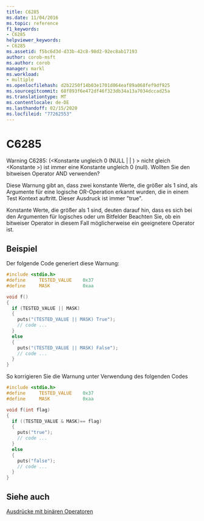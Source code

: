 ```yaml
---
title: C6285
ms.date: 11/04/2016
ms.topic: reference
f1_keywords:
- C6285
helpviewer_keywords:
- C6285
ms.assetid: f5bc6d3d-d33b-42c8-98d2-92ec8ab17193
author: corob-msft
ms.author: corob
manager: markl
ms.workload:
- multiple
ms.openlocfilehash: d2b2250f14b03e1701d064eaf89a068fef9df925
ms.sourcegitcommit: 68f893f6e472df46f323db34a13a7034dccad25a
ms.translationtype: MT
ms.contentlocale: de-DE
ms.lasthandoff: 02/15/2020
ms.locfileid: "77262553"
---
```

# <a name="c6285"></a>C6285
Warning C6285: (\<Konstante ungleich 0 (NULL &#124; &#124; ) > nicht gleich \<Konstante >) ist immer eine Konstante ungleich 0 (null). Wollten Sie den bitweisen Operator AND verwenden?

 Diese Warnung gibt an, dass zwei konstante Werte, die größer als 1 sind, als Argumente für eine logische OR-Operation erkannt wurden, die in einem Test Kontext auftritt. Dieser Ausdruck ist immer "true".

 Konstante Werte, die größer als 1 sind, deuten darauf hin, dass es sich bei den Argumenten für logisches oder um Bitfelder Beachten Sie, ob ein bitweiser Operator in diesem Fall möglicherweise ein geeignetere Operator ist.

## <a name="example"></a>Beispiel
 Der folgende Code generiert diese Warnung:

```cpp
#include <stdio.h>
#define     TESTED_VALUE    0x37
#define     MASK            0xaa

void f()
{
  if (TESTED_VALUE || MASK)
  {
    puts("(TESTED_VALUE || MASK) True");
    // code ...
  }
  else
  {
    puts("(TESTED_VALUE || MASK) False");
    // code ...
  }
}
```

 So korrigieren Sie die Warnung unter Verwendung des folgenden Codes

```cpp
#include <stdio.h>
#define     TESTED_VALUE    0x37
#define     MASK            0xaa

void f(int flag)
{
  if ((TESTED_VALUE & MASK)== flag)
  {
    puts("true");
    // code ...
  }
  else
  {
    puts("false");
    // code ...
  }
}
```

## <a name="see-also"></a>Siehe auch
 [Ausdrücke mit binären Operatoren](/cpp/cpp/expressions-with-binary-operators)
